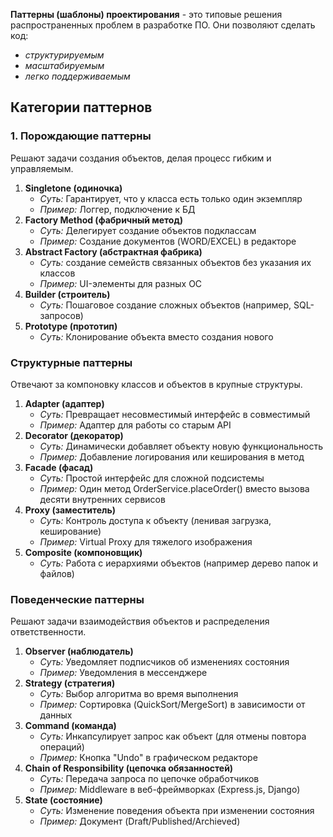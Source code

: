 **Паттерны (шаблоны) проектирования** - это типовые решения распространенных проблем в разработке ПО. Они позволяют сделать код:
- *структурируемым*
- *масштабируемым*
- *легко поддерживаемым*
## Категории паттернов
### 1. Порождающие паттерны
Решают задачи создания объектов, делая процесс гибким и управляемым.
1. **Singletone (одиночка)**
	- *Суть:* Гарантирует, что у класса есть только один экземпляр
	- *Пример:* Логгер, подключение к БД
2. **Factory Method (фабричный метод)**
	- *Суть:* Делегирует создание объектов подклассам
	- *Пример:* Создание документов (WORD/EXCEL) в редакторе
3. **Abstract Factory (абстрактная фабрика)**
	- *Суть:* создание семейств связанных объектов без указания их классов
	- *Пример:* UI-элементы для разных ОС
4. **Builder (строитель)**
	- *Суть:* Пошаговое создание сложных объектов (например, SQL-запросов)
5. **Prototype (прототип)**
	- *Суть:* Клонирование объекта вместо создания нового
### Структурные паттерны
Отвечают за компоновку классов и объектов в крупные структуры.
1. **Adapter (адаптер)**
	- *Суть:* Превращает несовместимый интерфейс в совместимый
	- *Пример:* Адаптер для работы со старым API
2. **Decorator (декоратор)**
	- *Суть:* Динамически добавляет объекту новую функциональность
	- *Пример:* Добавление логирования или кеширования в метод
3. **Facade (фасад)**
	- *Суть:* Простой интерфейс для сложной подсистемы
	- *Пример:* Один метод OrderService.placeOrder() вместо вызова десяти внутренних сервисов
4. **Proxy (заместитель)**
	- *Суть:* Контроль доступа к объекту (ленивая загрузка, кеширование)
	- *Пример:* Virtual Proxy для тяжелого изображения
5. **Composite (компоновщик)**
	- *Суть:* Работа с иерархиями объектов (например дерево папок и файлов)
### Поведенческие паттерны
Решают задачи взаимодействия объектов и распределения ответственности.
1. **Observer (наблюдатель)**
	- *Суть:* Уведомляет подписчиков об изменениях состояния
	- *Пример:* Уведомления в мессенджере
2. **Strategy (стратегия)**
	- *Суть:* Выбор алгоритма во время выполнения
	- *Пример:* Сортировка (QuickSort/MergeSort) в зависимости от данных
3. **Command (команда)**
	- *Суть:* Инкапсулирует запрос как объект (для отмены повтора операций)
	- *Пример:* Кнопка "Undo" в графическом редакторе
4. **Chain of Responsibility (цепочка обязанностей)**
	- *Суть:* Передача запроса по цепочке обработчиков
	- *Пример:* Middleware в веб-фреймворках (Express.js, Django)
5. **State (состояние)**
	- *Суть:* Изменение поведения объекта при изменении состояния
	- *Пример:* Документ (Draft/Published/Archieved)
